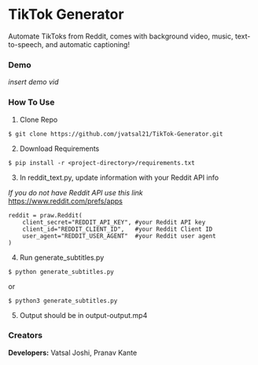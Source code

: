 # TikTok Generator
Automate TikToks from Reddit, comes with background video, music, text-to-speech, and automatic captioning!

<p align="center" width="100%">
</p>

### Demo
*insert demo vid*

### How To Use
1) Clone Repo
```
$ git clone https://github.com/jvatsal21/TikTok-Generator.git 
```
2) Download Requirements
```
$ pip install -r <project-directory>/requirements.txt
```
3) In reddit_text.py, update information with your Reddit API info

*If you do not have Reddit API use this link* https://www.reddit.com/prefs/apps
```
reddit = praw.Reddit(
    client_secret="REDDIT_API_KEY", #your Reddit API key
    client_id="REDDIT_CLIENT_ID",   #your Reddit Client ID
    user_agent="REDDIT_USER_AGENT"  #your Reddit user agent
)
```
4) Run generate_subtitles.py
```
$ python generate_subtitles.py
```
or
```
$ python3 generate_subtitles.py
```
5) Output should be in output-output.mp4

### Creators
**Developers:** Vatsal Joshi, Pranav Kante


